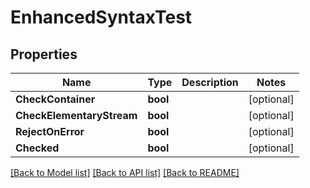 # EnhancedSyntaxTest

## Properties

Name | Type | Description | Notes
------------ | ------------- | ------------- | -------------
**CheckContainer** | **bool** |  | [optional] 
**CheckElementaryStream** | **bool** |  | [optional] 
**RejectOnError** | **bool** |  | [optional] 
**Checked** | **bool** |  | [optional] 

[[Back to Model list]](../README.md#documentation-for-models) [[Back to API list]](../README.md#documentation-for-api-endpoints) [[Back to README]](../README.md)


